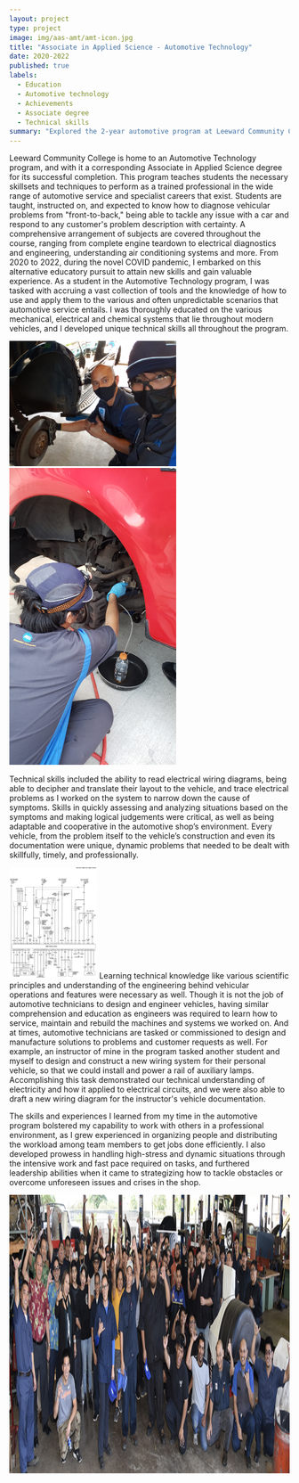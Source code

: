 ```yaml
---
layout: project
type: project
image: img/aas-amt/amt-icon.jpg
title: "Associate in Applied Science - Automotive Technology"
date: 2020-2022
published: true
labels:
  - Education
  - Automotive technology
  - Achievements
  - Associate degree
  - Technical skills
summary: "Explored the 2-year automotive program at Leeward Community College."
---
```


Leeward Community College is home to an Automotive Technology program, and with it a corresponding Associate in Applied Science degree for its successful completion. This program teaches students the necessary skillsets and techniques to perform as a trained professional in the wide range of automotive service and specialist careers that exist. Students are taught, instructed on, and expected to know how to diagnose vehicular problems from "front-to-back," being able to tackle any issue with a car and respond to any customer's problem description with certainty. A comprehensive arrangement of subjects are covered throughout the course, ranging from complete engine teardown to electrical diagnostics and engineering, understanding air conditioning systems and more.
From 2020 to 2022, during the novel COVID pandemic, I embarked on this alternative educatory pursuit to attain new skills and gain valuable experience. As a student in the Automotive Technology program, I was tasked with accruing a vast collection of tools and the knowledge of how to use and apply them to the various and often unpredictable scenarios that automotive service entails. I was thoroughly educated on the various mechanical, electrical and chemical systems that lie throughout modern vehicles, and I developed unique technical skills all throughout the program. 

<div class="text-center p-4">
  <img width="300px" 
       src="../img/aas-amt/amt-teamwork.jpg" 
       class="img-thumbnail" >
  <img width="300px" 
       src="../img/aas-amt/amt-brake-job.jpg" 
       class="img-thumbnail" >
</div>

Technical skills included the ability to read electrical wiring diagrams, being able to decipher and translate their layout to the vehicle, and trace electrical problems as I worked on the system to narrow down the cause of symptoms. Skills in quickly assessing and analyzing situations based on the symptoms and making logical judgements were critical, as well as being adaptable and cooperative in the automotive shop’s environment. Every vehicle, from the problem itself to the vehicle’s construction and even its documentation were unique, dynamic problems that needed to be dealt with skillfully, timely, and professionally.

<img height="200px" class="rounded float-end pe-4" class="img-fluid" src="../img/aas-amt/amt-wiring.jpg">
Learning technical knowledge like various scientific principles and understanding of the engineering behind vehicular operations and features were necessary as well. Though it is not the job of automotive technicians to design and engineer vehicles, having similar comprehension and education as engineers was required to learn how to service, maintain and rebuild the machines and systems we worked on. And at times, automotive technicians are tasked or commissioned to design and manufacture solutions to problems and customer requests as well. For example, an instructor of mine in the program tasked another student and myself to design and construct a new wiring system for their personal vehicle, so that we could install and power a rail of auxiliary lamps. Accomplishing this task demonstrated our technical understanding of electricity and how it applied to electrical circuits, and we were also able to draft a new wiring diagram for the instructor's vehicle documentation.

The skills and experiences I learned from my time in the automotive program bolstered my capability to work with others in a professional environment, as I grew experienced in organizing people and distributing the workload among team members to get jobs done efficiently. I also developed prowess in handling high-stress and dynamic situations through the intensive work and fast pace required on tasks, and furthered leadership abilities when it came to strategizing how to tackle obstacles or overcome unforeseen issues and crises in the shop.


<img height="500px" img class="img-fluid" src="../img/aas-amt/amt-group.PNG">


